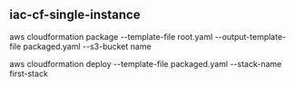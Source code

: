 ## iac-cf-single-instance

aws cloudformation package --template-file root.yaml --output-template-file packaged.yaml --s3-bucket name

aws cloudformation deploy --template-file packaged.yaml --stack-name first-stack
